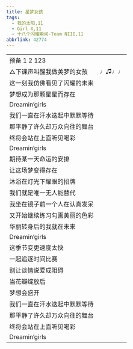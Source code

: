 ```yaml
---
title: 星梦女孩
tags:
  - 我的太阳,11
  - Girl X,11
  - 十八个闪耀瞬间-Team NIII,11
abbrlink: 42774
---
```

|      |      |
|--|--|
|预备 1 2 123|      |
|△下课声叫醒我做美梦的女孩|♩♫♩♩|
|这一刻我仿佛看见了闪耀的未来|      |
|梦想成为那颗星星而存在|      |
|Dreamin’girls|      |
|我们一直在汗水迭起中默默等待|      |
|那平静了许久却万众向往的舞台|      |
|终将会站在上面听见喝彩|      |
|Dreamin’girls|      |
|期待某一天命运的安排|      |
|让这场梦变得存在|      |
|沐浴在灯光下耀眼的招牌|      |
|我们就是唯一无人能替代|      |
|我坐在镜子前一个人在认真发呆|      |
|又开始继续练习勾画美丽的色彩|      |
|华丽转身后的我就在未来|      |
|Dreamin’girls|      |
|这季节变更速度太快|      |
|一起追逐时间比赛|      |
|别让谈情说爱成阻碍|      |
|当花瓣绽放后|      |
|梦想会盛开|      |
|我们一直在汗水迭起中默默等待|      |
|那平静了许久却万众向往的舞台|      |
|终将会站在上面听见喝彩|      |
|Dreamin’girls|      |